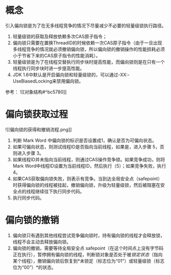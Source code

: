 # 概念
引入偏向锁是为了在无多线程竞争的情况下尽量减少不必要的轻量级锁执行路径。

1. 轻量级锁的获取及释放依赖多次CAS原子指令；
2. 偏向锁只需要在置换ThreadID的时候依赖一次CAS原子指令（由于一旦出现多线程竞争的情况就必须撤销偏向锁，所以偏向锁的撤销操作的性能损耗必须小于节省下来的CAS原子指令的性能消耗）。
3. 轻量级锁是为了在线程交替执行同步块时提高性能，而偏向锁则是在只有一个线程执行同步块时进一步提高性能。
4. JDK 1.6中默认是开启偏向锁和轻量级锁的，可以通过-XX:-UseBiasedLocking来禁用偏向锁。

参考：
 ![[对象结构#^bc5780]]


# 偏向锁获取过程
![[偏向锁的获得和撤销流程.png]]

1. 判断 Mark Word 中偏向锁的标识是否设置成1，确认是否为可偏向状态。
2. 如果可偏向状态，则测试线程ID是否指向当前线程，如果是，进入步骤 5，否则进入步骤 3。
3. 如果线程ID并未指向当前线程，则通过CAS操作竞争锁。如果竞争成功，则将Mark Word中线程ID设置为当前线程ID，然后执行（5）；如果竞争失败，执行 4。
4. 如果CAS获取偏向锁失败，则表示有竞争。当到达全局安全点（safepoint）时获得偏向锁的线程被挂起，撤销偏向锁，升级为轻量级锁，然后被阻塞在安全点的线程继续往下执行同步代码。
5. 执行同步代码。

# 偏向锁的撤销

 1. 偏向锁只有遇到其他线程尝试竞争偏向锁时，持有偏向锁的线程才会释放锁，线程不会主动去释放偏向锁。
 2. 偏向锁的撤销，需要等待全局安全点 safepoint（在这个时间点上没有字节码正在执行），暂停拥有偏向锁的线程，判断锁对象是否处于被*锁定状态*（指向某个线程），撤销偏向锁后恢复到*未锁定（标志位为“01”）或轻量级锁（标志位为“00”）*的状态。
